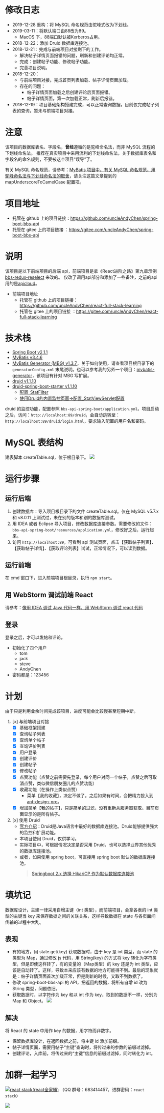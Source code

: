 # 修改日志
- 2019-12-28 重构：将 MySQL 命名规范由驼峰式改为下划线。
- 2019-03-11：将默认端口由88改为89。
    - MacOS 下，88端口默认被Kerberos占用。
- 2018-12-22：添加 Druid 数据库连接池。
- 2018-12-21：完成与前端项目对接剩下的工作。
    - 解决帖子详情页面报错的问题，刷新和创建评论均正常。
    - 完成：创建帖子功能、修改帖子功能。
    - 完善项目说明。
- 2018-12-20：
    - 与前端项目对接，完成首页列表加载、帖子详情页面加载。
    - 存在的问题：
        - 帖子详情页面加载之后创建评论后页面报错。
        - 帖子详情页面，第一次加载正常，刷新后报错。
- 2018-12-19：项目基础架构搭建完成，可以正常查询数据，目前仅完成帖子列表的查询，暂未与前端项目对接。

# 注意
该项目的数据库表名、字段名，**曾经**遵循的是驼峰命名法，而非 MySQL 流程的下划线命名法。
推荐在真实项目中采用流利的下划线命名法，关于数据库表名和字段名的命名规则，不要被这个项目“误导”了。

有关 MySQL 命名规范，请参考：[MyBatis 项目中，有关 MySQL 命名规范，用驼峰命名法与下划线命名法的取舍](https://www.lovesofttech.com/mybatis/mysqlNaming.html)，请关注这篇文章提到的 mapUnderscoreToCamelCase 配置项。

# 项目地址
* 托管在 github 上的项目链接：https://github.com/uncleAndyChen/spring-boot-bbs-api
* 托管在 gitee 上的项目链接 ：https://gitee.com/uncleAndyChen/spring-boot-bbs-api

# 说明
该项目是以下前端项目的后端 api，前端项目是拿《React进阶之路》第九章示例 [bbs-redux-reselect](https://github.com/xuchaobei/react-book/tree/master/chapter-09/bbs-redux-reselect) 来改的。
仅改了调用api部分和添加了一些备注，之前的api用的是[apicloud](https://d.apicloud.com/mcm/api)。

- 前端项目地址
    - 托管在 github 上的项目链接：https://github.com/uncleAndyChen/react-full-stack-learning
    - 托管在 gitee 上的项目链接 ：https://gitee.com/uncleAndyChen/react-full-stack-learning

# 技术栈
- [Spring Boot v2.1.1](https://github.com/spring-projects/spring-boot)
- [MyBatis v3.4.6](https://github.com/mybatis/mybatis-3)
- [MyBatis Generator (MBG) v1.3.7](https://github.com/mybatis/generator)，关于如何使用，请查看项目根目录下的 `generatorConfig.xml` 末尾说明。也可以参考我的另外一个项目：[mybatis-generator](https://github.com/uncleAndyChen/mybatis-generator)，该项目有针对 MBG 写扩展。
- [druid v1.1.10](https://github.com/alibaba/druid)
- [druid-spring-boot-starter v1.1.10](https://github.com/alibaba/druid/tree/master/druid-spring-boot-starter)
    - [配置_StatFilter](https://github.com/alibaba/druid/wiki/配置_StatFilter)
    - [使用Druid的内置监控页面->配置_StatViewServlet配置](https://github.com/alibaba/druid/wiki/配置_StatViewServlet配置)

druid 的监控功能，配置参照 `bbs-api-spring-boot/application.yml`。项目启动之后，访问：`http://localhost:89/druid`，会自动跳转至：`http://localhost:89/druid/login.html`，要求输入配置的用户名和密码。

# MySQL 表结构
建表脚本 createTable.sql，位于根目录下。
![](./bbs-database.png)

# 运行步骤
## 运行后端
1. 创建数据库：导入项目根目录下的文件 createTable.sql。仅在 MySQL v5.7.x 和 v8.0.11 上测试过，未在别的版本和别的数据库测试。
1. 用 IDEA 或者 Eclipse 导入项目，修改数据库连接参数。需要修改的文件：`bbs-api-spring-boot/resources/application.yml`，修改好之后，运行起来。
1. 访问 `http://localhost:89`，可看到 api 测试页面，点击【获取帖子列表】、【获取帖子详情】、【获取评论列表】试试，正常情况下，可以读到数据。

## 运行前端
在 cmd 窗口下，进入前端项目根目录，执行 `npm start`。

## 用 WebStorm 调试前端 React 
请参考：[像用 IDEA 调试 Java 代码一样，用 WebStorm 调试 react 代码](https://www.lovesofttech.com/react/JetBrainsIDESupport)

## 登录
登录之后，才可以发帖和评论。
- 初始化了四个用户
    - tom
    - jack
    - steve
    - AndyChen
- 密码都是：123456

# 计划
由于只是利用业余时间完成该项目，进度可能会比较慢甚至短期中断。
1. [x] 与前端项目对接
    - [x] 基础框架搭建
    - [x] 查询帖子列表
    - [x] 查询单个帖子
    - [x] 查询评价列表
    - [x] 用户登录
    - [x] 创建评价
    - [x] 创建帖子
    - [x] 修改帖子
    - [x] 点赞功能（点赞之前需要先登录，每个用户对同一个帖子，点赞之后可取消点赞，类似微信朋友圈儿的点赞功能）
    - [x] 收藏功能（在操作上类似点赞）
        - 菜单【我的收藏】，决定不做了。之后如果有时间，会把精力投入到 [ant-design-pro](https://github.com/ant-design/ant-design-pro)。
    - [x] 增加菜单【我的帖子】，只是简单的过滤，没有重新从服务器获取。目前页面显示的是所有帖子。
1. [x] 使用 Druid
    - [官方介绍](https://github.com/alibaba/druid/wiki/常见问题)：Druid是Java语言中最好的数据库连接池。Druid能够提供强大的监控和扩展功能。
    - 本项目使用 Druid，仅供学习。
    - 实际项目中，可根据情况决定是否采用 Druid，也可以选择业界其他优秀的数据库连接池。
    - 或者，如果使用 spring boot，可直接用 spring boot 默认的数据库连接池。
        > [Springboot 2.x 选择 HikariCP 作为默认数据库连接池](https://blog.csdn.net/zxl315/article/details/80420688)

# 填坑记
数据库设计，主建一律采用自增主键（int 类型），而前端项目，会拿各表的 int 类型的主键当 key 来保存数据之间的关联关系，这样导致数据在 state 与各页面间传输的过程中大乱。

## 表现
- 有的地方，用 state.get(key) 获取数据时，由于 key 是 int 类型，而 state 的类型为 Map，通过修改 js 代码，用 String(key) 的方式将 key 转化为字符类型，但是即使这样转了，有的变量的（Map类型）的 key 还是为 int 类型，应该是自动转了。这样，导致本来应该有数据的地方可能得不到。最后的现象就是：帖子详情页面首次加载正常，但是刷新的时候，又取不到数据了。
- 修改 spring-boot-bbs-api 的 API，把返回的数据，将所有自增 id 改为 String 类型，问题依旧。
- 获取数据时，以字符作为 key 和以 int 作为 key，取到的数据不一样，分别为 Map 和 Object。
![](./bbs-api-spring-boot/src/main/resources/static/img/reactGet.png)

## 解决
将 React 的 state 中用作 key 的数据，用字符而非数字。
- 保留数据库设计，在返回数据之前，将主键 id 添加前缀。
- 帖子详情页面，需要用帖子“主键”查询时，将传过来的参数的前缀过滤掉。
- 创建评论，入库前，将传过来的“主键”信息的前缀过滤掉，同时转化为 int。

# 加群一起学习
<a target="_blank" href="//shang.qq.com/wpa/qunwpa?idkey=bdff785e1413e413a8f88187c9807306893951282103fad3b3080f05e829bd7b"><img border="0" src="https://github.com/uncleAndyChen/react-full-stack-learning/raw/master/doc/images/qqGroup.png" alt="react stack(react全家桶)" title="react stack(react全家桶)"></a>
（QQ 群号：683414457，进群密码：`react stack`）

![](https://www.lovesofttech.com/img/react/reactStackLearning.png)
